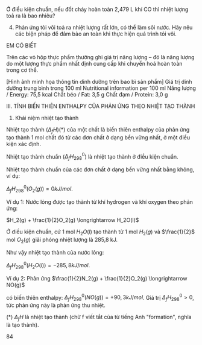 Ở điều kiện chuẩn, nếu đốt cháy hoàn toàn 2,479 L khí CO thì nhiệt lượng toả ra là bao nhiêu?

4. Phản ứng tỏi vôi toả ra nhiệt lượng rất lớn, có thể làm sôi nước. Hãy nêu các biện pháp để đảm bảo an toàn khi thực hiện quá trình tỏi vôi.

EM CÓ BIẾT

Trên các vỏ hộp thực phẩm thường ghi giá trị năng lượng – đó là năng lượng do một lượng thực phẩm nhất định cung cấp khi chuyển hoá hoàn toàn trong cơ thể.

[Hình ảnh minh họa thông tin dinh dưỡng trên bao bì sản phẩm]
Giá trị dinh dưỡng trung bình trong 100 ml
Nutritional information per 100 ml
Năng lượng / Energy: 75,5 kcal
Chất béo / Fat: 3,5 g
Chất đạm / Protein: 3,0 g

III. TÍNH BIẾN THIÊN ENTHALPY CỦA PHẢN ỨNG THEO NHIỆT TẠO THÀNH

1. Khái niệm nhiệt tạo thành

Nhiệt tạo thành ($\Delta_fH$)(*) của một chất là biến thiên enthalpy của phản ứng tạo thành 1 mol chất đó từ các đơn chất ở dạng bền vững nhất, ở một điều kiện xác định.

Nhiệt tạo thành chuẩn ($\Delta_fH^0_{298}$) là nhiệt tạo thành ở điều kiện chuẩn.

Nhiệt tạo thành chuẩn của các đơn chất ở dạng bền vững nhất bằng không, ví dụ:

$\Delta_fH^0_{298}(O_2 (g)) = 0 kJ/mol.$

Ví dụ 1: Nước lỏng được tạo thành từ khí hydrogen và khí oxygen theo phản ứng:

$H_2(g) + \frac{1}{2}O_2(g) \longrightarrow H_2O(l)$

Ở điều kiện chuẩn, cứ 1 mol $H_2O(l)$ tạo thành từ 1 mol $H_2(g)$ và $\frac{1}{2}$ mol $O_2(g)$ giải phóng nhiệt lượng là 285,8 kJ.

Như vậy nhiệt tạo thành của nước lỏng:

$\Delta_fH^0_{298}(H_2O(l)) = -285,8 kJ/mol.$

Ví dụ 2: Phản ứng $\frac{1}{2}N_2(g) + \frac{1}{2}O_2(g) \longrightarrow NO(g)$

có biến thiên enthalpy: $\Delta_fH^0_{298}(NO(g))= +90,3 kJ/mol$. Giá trị $\Delta_fH^0_{298} > 0$, tức phản ứng này là phản ứng thu nhiệt.

(*) $\Delta_fH$ là nhiệt tạo thành (chữ f viết tắt của từ tiếng Anh "formation", nghĩa là tạo thành).

84